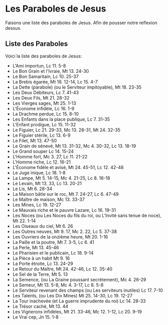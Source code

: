 # Les Paraboles de Jesus

Faisons une liste des paraboles de Jesus.
Afin de pousser notre reflexion dessus.

## Liste des Paraboles

Voici la liste des paraboles de Jesus:
  - L'Ami importun, Lc 11. 5-8 
  - Le Bon Grain et l'Ivraie, Mt 13. 24-30
  - Le Bon Samaritain, Lc 10. 25-37
  - La Brebis égarée, Mt 18. 12-14, Lc 15. 4-7
  - La Dette (parabole) (ou le Serviteur impitoyable), Mt 18. 23-35
  - Les Deux Débiteurs, Lc 7. 41-43
  - Les Deux Fils, Mt 21. 28-32
  - Les Vierges sages, Mt 25. 1-13
  - L'Économe infidèle, Lc 16. 1-9
  - La Drachme perdue, Lc 15. 8-10
  - Les Enfants dans la place publique, Lc 7. 31-35
  - L'Enfant prodigue, Lc 15. 11-32
  - Le Figuier, Lc 21. 29-33, Mc 13. 28-31, Mt 24. 32-35
  - Le Figuier stérile, Lc 13. 6-9
  - Le Filet, Mt 13. 47-50
  - Le Grain de sénevé, Mt 13. 31-32, Mc 4. 30-32, Lc 13. 18-19
  - Le Grand souper Lc 14. 15-24
  - L'Homme fort, Mc 3. 27, Lc 11. 21-22
  - L'Homme riche, Lc 12. 16-21
  - L'Économe fidèle et avisé, Mt 24. 45-51, Lc 12. 42-48
  - Le Juge inique, Lc 18. 1-8
  - La Lampe, Mt 5. 14-15, Mc 4. 21-25, Lc 8. 16-18
  - Le Levain, Mt 13. 33, Lc 13. 20-21
  - Le Lis, Mt 6. 28-34
  - La Maison bâtie sur le roc, Mt 7. 24-27, Lc 6. 47-49
  - Le Maître de maison, Mc 13. 33-37
  - Les Mines, Lc 19. 12-27
  - Le Mauvais riche et le pauvre Lazare, Lc 16. 19-31
  - Les Noces (ou Les Noces du fils du roi, ou L'Invité sans tenue de noce), Mt 22. 1-14
  - Les Oiseaux du ciel, Mt 6. 26
  - Les Outres neuves, Mt 9. 17, Mc 2. 22, Lc 5. 37-38
  - Les Ouvriers de la onzième heure, Mt 20. 1-16
  - La Paille et la poutre, Mt 7. 3-5, Lc 6. 41
  - La Perle, Mt 13. 45-46
  - Le Pharisien et le publicain, Lc 18. 9-14
  - La Pièce à un habit Mt 9. 16
  - La Porte étroite, Lc 13. 24-29
  - Le Retour du Maître, Mt 24. 42-46, Lc 12. 35-40
  - Le Sel de la Terre, Mt 5. 13
  - La Semence, (ou La Graine poussant secrètement), Mc 4. 26-29
  - Le Semeur, Mt 13. 5-8, Mc 4. 3-17, Lc 8. 5-8
  - Le Serviteur revenant des champs (ou Les serviteurs inutiles) Lc 17. 7-10
  - Les Talents, (ou Les Dix Mines) Mt 25. 14-30, Lc 19. 12-27
  - La Tour inachevée (et La guerre imprudente du roi) Lc 14. 28-33
  - Le Trésor caché, Mt 13. 44
  - Les Vignerons infidèles, Mt 21. 33-46, Mc 12. 1-12, Lc 20. 9-19
  - Le Vrai cep, Jn 15. 1-8
